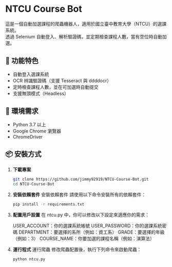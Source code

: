 # NTCU Course Bot

這是一個自動加選課程的爬蟲機器人，適用於國立臺中教育大學（NTCU）的選課系統。  
透過 Selenium 自動登入、解析驗證碼，並定期檢查課程人數，當有空位時自動加選。  

## 📌 功能特色
- 自動登入選課系統
- OCR 辨識驗證碼（支援 Tesseract 與 ddddocr）
- 定時檢查課程人數，並在可加選時自動提交
- 支援無頭模式（Headless）

## 🔧 環境需求
- Python 3.7 以上
- Google Chrome 瀏覽器
- ChromeDriver

## 📦 安裝方式

1. **下載專案**
   ```bash
   git clone https://github.com/jimmy92919/NTCU-Course-Bot.git
   cd NTCU-Course-Bot
2. **安裝依賴套件**
   安裝依賴套件 請使用以下命令安裝所有的依賴套件：

   ```bash
   pip install -r requirements.txt
3. **配置用戶設置** 
   在 ntcu.py 中，你可以修改以下設定來適應你的需求：

   USER_ACCOUNT：你的選課系統帳號
   USER_PASSWORD：你的選課系統密碼
   DEPARTMENT：要選擇的系所（例如：資工系）
   GRADE：要選擇的年級（例如：3）
   COURSE_NAME：你要加選的課程名稱（例如：演算法）
4. **運行程式**
   運行爬蟲 修改爬蟲配置後，執行下列命令來啟動爬蟲：

   ```bash
   python ntcu.py
